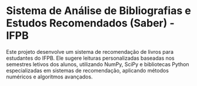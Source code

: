 # Sistema de Análise de Bibliografias e Estudos Recomendados (Saber) - IFPB
Este projeto desenvolve um sistema de recomendação de livros para estudantes do IFPB. Ele sugere leituras personalizadas baseadas nos semestres letivos dos alunos, utilizando NumPy, SciPy e bibliotecas Python especializadas em sistemas de recomendação, aplicando métodos numéricos e algoritmos avançados.
